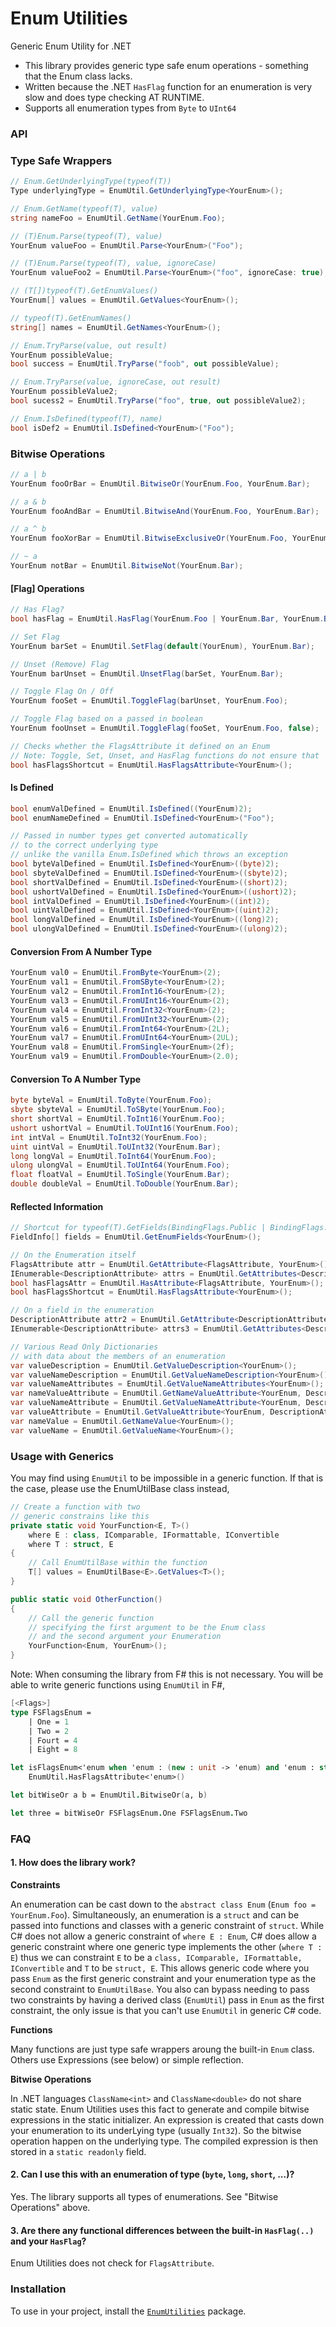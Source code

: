# Enum Utilities
Generic Enum Utility for .NET

- This library provides generic type safe enum operations - something that the Enum class lacks.
- Written because the .NET `HasFlag` function for an enumeration is very slow and does type checking AT RUNTIME.
- Supports all enumeration types from `Byte` to `UInt64`

### API

### Type Safe Wrappers
```csharp
// Enum.GetUnderlyingType(typeof(T))
Type underlyingType = EnumUtil.GetUnderlyingType<YourEnum>();

// Enum.GetName(typeof(T), value)
string nameFoo = EnumUtil.GetName(YourEnum.Foo);

// (T)Enum.Parse(typeof(T), value)
YourEnum valueFoo = EnumUtil.Parse<YourEnum>("Foo");

// (T)Enum.Parse(typeof(T), value, ignoreCase)
YourEnum valueFoo2 = EnumUtil.Parse<YourEnum>("foo", ignoreCase: true);

// (T[])typeof(T).GetEnumValues()
YourEnum[] values = EnumUtil.GetValues<YourEnum>();

// typeof(T).GetEnumNames()
string[] names = EnumUtil.GetNames<YourEnum>();

// Enum.TryParse(value, out result)
YourEnum possibleValue;
bool success = EnumUtil.TryParse("foob", out possibleValue);

// Enum.TryParse(value, ignoreCase, out result)
YourEnum possibleValue2;
bool sucess2 = EnumUtil.TryParse("foo", true, out possibleValue2);

// Enum.IsDefined(typeof(T), name)
bool isDef2 = EnumUtil.IsDefined<YourEnum>("Foo");
```
### Bitwise Operations
```csharp
// a | b
YourEnum fooOrBar = EnumUtil.BitwiseOr(YourEnum.Foo, YourEnum.Bar);

// a & b
YourEnum fooAndBar = EnumUtil.BitwiseAnd(YourEnum.Foo, YourEnum.Bar);

// a ^ b
YourEnum fooXorBar = EnumUtil.BitwiseExclusiveOr(YourEnum.Foo, YourEnum.Bar);

// ~ a
YourEnum notBar = EnumUtil.BitwiseNot(YourEnum.Bar);
```
#### [Flag] Operations
```csharp
// Has Flag?
bool hasFlag = EnumUtil.HasFlag(YourEnum.Foo | YourEnum.Bar, YourEnum.Bar);

// Set Flag
YourEnum barSet = EnumUtil.SetFlag(default(YourEnum), YourEnum.Bar);

// Unset (Remove) Flag
YourEnum barUnset = EnumUtil.UnsetFlag(barSet, YourEnum.Bar);

// Toggle Flag On / Off
YourEnum fooSet = EnumUtil.ToggleFlag(barUnset, YourEnum.Foo);

// Toggle Flag based on a passed in boolean
YourEnum fooUnset = EnumUtil.ToggleFlag(fooSet, YourEnum.Foo, false);

// Checks whether the FlagsAttribute it defined on an Enum
// Note: Toggle, Set, Unset, and HasFlag functions do not ensure that
bool hasFlagsShortcut = EnumUtil.HasFlagsAttribute<YourEnum>();
```
#### Is Defined
```csharp
bool enumValDefined = EnumUtil.IsDefined((YourEnum)2);
bool enumNameDefined = EnumUtil.IsDefined<YourEnum>("Foo");

// Passed in number types get converted automatically
// to the correct underlying type
// unlike the vanilla Enum.IsDefined which throws an exception 
bool byteValDefined = EnumUtil.IsDefined<YourEnum>((byte)2);
bool sbyteValDefined = EnumUtil.IsDefined<YourEnum>((sbyte)2);
bool shortValDefined = EnumUtil.IsDefined<YourEnum>((short)2);
bool ushortValDefined = EnumUtil.IsDefined<YourEnum>((ushort)2);
bool intValDefined = EnumUtil.IsDefined<YourEnum>((int)2);
bool uintValDefined = EnumUtil.IsDefined<YourEnum>((uint)2);
bool longValDefined = EnumUtil.IsDefined<YourEnum>((long)2);
bool ulongValDefined = EnumUtil.IsDefined<YourEnum>((ulong)2);
```
#### Conversion From A Number Type
```csharp
YourEnum val0 = EnumUtil.FromByte<YourEnum>(2);
YourEnum val1 = EnumUtil.FromSByte<YourEnum>(2);
YourEnum val2 = EnumUtil.FromInt16<YourEnum>(2);
YourEnum val3 = EnumUtil.FromUInt16<YourEnum>(2);
YourEnum val4 = EnumUtil.FromInt32<YourEnum>(2);
YourEnum val5 = EnumUtil.FromUInt32<YourEnum>(2);
YourEnum val6 = EnumUtil.FromInt64<YourEnum>(2L);
YourEnum val7 = EnumUtil.FromUInt64<YourEnum>(2UL);
YourEnum val8 = EnumUtil.FromSingle<YourEnum>(2f);
YourEnum val9 = EnumUtil.FromDouble<YourEnum>(2.0);
```
#### Conversion To A Number Type
```csharp
byte byteVal = EnumUtil.ToByte(YourEnum.Foo);
sbyte sbyteVal = EnumUtil.ToSByte(YourEnum.Foo);
short shortVal = EnumUtil.ToInt16(YourEnum.Foo);
ushort ushortVal = EnumUtil.ToUInt16(YourEnum.Foo);
int intVal = EnumUtil.ToInt32(YourEnum.Foo);
uint uintVal = EnumUtil.ToUInt32(YourEnum.Bar);
long longVal = EnumUtil.ToInt64(YourEnum.Foo);
ulong ulongVal = EnumUtil.ToUInt64(YourEnum.Foo);
float floatVal = EnumUtil.ToSingle(YourEnum.Bar);
double doubleVal = EnumUtil.ToDouble(YourEnum.Bar);
```
#### Reflected Information
```csharp
// Shortcut for typeof(T).GetFields(BindingFlags.Public | BindingFlags.Static)
FieldInfo[] fields = EnumUtil.GetEnumFields<YourEnum>();

// On the Enumeration itself
FlagsAttribute attr = EnumUtil.GetAttribute<FlagsAttribute, YourEnum>();
IEnumerable<DescriptionAttribute> attrs = EnumUtil.GetAttributes<DescriptionAttribute, YourEnum>();
bool hasFlagsAttr = EnumUtil.HasAttribute<FlagsAttribute, YourEnum>();
bool hasFlagsShortcut = EnumUtil.HasFlagsAttribute<YourEnum>();

// On a field in the enumeration
DescriptionAttribute attr2 = EnumUtil.GetAttribute<DescriptionAttribute, YourEnum>(YourEnum.Bar);
IEnumerable<DescriptionAttribute> attrs3 = EnumUtil.GetAttributes<DescriptionAttribute, YourEnum>(YourEnum.Bar);

// Various Read Only Dictionaries
// with data about the members of an enumeration
var valueDescription = EnumUtil.GetValueDescription<YourEnum>();
var valueNameDescription = EnumUtil.GetValueNameDescription<YourEnum>();
var valueNameAttributes = EnumUtil.GetValueNameAttributes<YourEnum>();
var nameValueAttribute = EnumUtil.GetNameValueAttribute<YourEnum, DescriptionAttribute>();
var valueNameAttribute = EnumUtil.GetValueNameAttribute<YourEnum, DescriptionAttribute>();
var valueAttribute = EnumUtil.GetValueAttribute<YourEnum, DescriptionAttribute>();
var nameValue = EnumUtil.GetNameValue<YourEnum>();
var valueName = EnumUtil.GetValueName<YourEnum>();
```
### Usage with Generics
You may find using `EnumUtil` to be impossible in a generic function.
If that is the case, please use the EnumUtilBase class instead,
```csharp
// Create a function with two
// generic constrains like this
private static void YourFunction<E, T>()
	where E : class, IComparable, IFormattable, IConvertible
    where T : struct, E
{
	// Call EnumUtilBase within the function
	T[] values = EnumUtilBase<E>.GetValues<T>();
}

public static void OtherFunction()
{
	// Call the generic function
	// specifying the first argument to be the Enum class
	// and the second argument your Enumeration
	YourFunction<Enum, YourEnum>();
}
```

Note: When consuming the library from F\# this is not necessary. You will be able to write generic functions using `EnumUtil` in F\#,

```fsharp
[<Flags>]
type FSFlagsEnum =
    | One = 1
    | Two = 2
    | Fourt = 4
    | Eight = 8

let isFlagsEnum<'enum when 'enum : (new : unit -> 'enum) and 'enum : struct and 'enum :> Enum>() = 
    EnumUtil.HasFlagsAttribute<'enum>()

let bitWiseOr a b = EnumUtil.BitwiseOr(a, b)

let three = bitWiseOr FSFlagsEnum.One FSFlagsEnum.Two
```

### FAQ

#### 1. How does the library work?

**Constraints**

An enumeration can be cast down to the `abstract class Enum` (`Enum foo = YourEnum.Foo`).
Simultaneously, an enumeration is a `struct` and can be passed into functions and classes with a generic constraint of `struct`.
While C# does not allow a generic constraint of `where E : Enum`,
C# does allow a generic constraint where one generic type implements the other (`where T : E`)
thus we can constraint `E` to be a `class, IComparable, IFormattable, IConvertible` and `T` to be `struct, E`.
This allows generic code where you pass `Enum` as the first generic constraint and your enumeration type as the second constraint to `EnumUtilBase`.
You also can bypass needing to pass two constraints by having a derived class (`EnumUtil`) pass in `Enum` as the first constraint,
the only issue is that you can't use `EnumUtil` in generic C# code.

**Functions**

Many functions are just type safe wrappers aroung the built-in `Enum` class.
Others use Expressions (see below) or simple reflection.

**Bitwise Operations**

In .NET languages `ClassName<int>` and `ClassName<double>` do not share static state.
Enum Utilities uses this fact to generate and compile bitwise expressions in the static initializer.
An expression is created that casts down your enumeration to its underLying type (usually `Int32`).
So the bitwise operation happen on the underlying type. The compiled expression is then stored in a
`static readonly` field.

#### 2. Can I use this with an enumeration of type (`byte`, `long`, `short`, ...)?
Yes. The library supports all types of enumerations. See "Bitwise Operations" above.

#### 3. Are there any functional differences between the built-in `HasFlag(..)` and your `HasFlag`?
Enum Utilities does not check for `FlagsAttribute`.

### Installation
To use in your project, install the
[`EnumUtilities`](https://www.nuget.org/packages/EnumUtilities)
package.
